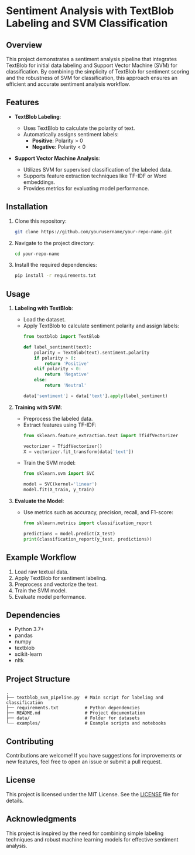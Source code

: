 # Sentiment Analysis with TextBlob Labeling and SVM Classification

## Overview
This project demonstrates a sentiment analysis pipeline that integrates TextBlob for initial data labeling and Support Vector Machine (SVM) for classification. By combining the simplicity of TextBlob for sentiment scoring and the robustness of SVM for classification, this approach ensures an efficient and accurate sentiment analysis workflow.

## Features
- **TextBlob Labeling**:
  - Uses TextBlob to calculate the polarity of text.
  - Automatically assigns sentiment labels:
    - **Positive**: Polarity > 0
    - **Negative**: Polarity < 0


- **Support Vector Machine Analysis**:
  - Utilizes SVM for supervised classification of the labeled data.
  - Supports feature extraction techniques like TF-IDF or Word embeddings.
  - Provides metrics for evaluating model performance.

## Installation
1. Clone this repository:
   ```bash
   git clone https://github.com/yourusername/your-repo-name.git
   ```
2. Navigate to the project directory:
   ```bash
   cd your-repo-name
   ```
3. Install the required dependencies:
   ```bash
   pip install -r requirements.txt
   ```

## Usage
1. **Labeling with TextBlob**:
   - Load the dataset.
   - Apply TextBlob to calculate sentiment polarity and assign labels:
     ```python
     from textblob import TextBlob

     def label_sentiment(text):
         polarity = TextBlob(text).sentiment.polarity
         if polarity > 0:
             return 'Positive'
         elif polarity < 0:
             return 'Negative'
         else:
             return 'Neutral'

     data['sentiment'] = data['text'].apply(label_sentiment)
     ```

2. **Training with SVM**:
   - Preprocess the labeled data.
   - Extract features using TF-IDF:
     ```python
     from sklearn.feature_extraction.text import TfidfVectorizer

     vectorizer = TfidfVectorizer()
     X = vectorizer.fit_transform(data['text'])
     ```
   - Train the SVM model:
     ```python
     from sklearn.svm import SVC

     model = SVC(kernel='linear')
     model.fit(X_train, y_train)
     ```

3. **Evaluate the Model**:
   - Use metrics such as accuracy, precision, recall, and F1-score:
     ```python
     from sklearn.metrics import classification_report

     predictions = model.predict(X_test)
     print(classification_report(y_test, predictions))
     ```

## Example Workflow
1. Load raw textual data.
2. Apply TextBlob for sentiment labeling.
3. Preprocess and vectorize the text.
4. Train the SVM model.
5. Evaluate model performance.

## Dependencies
- Python 3.7+
- pandas
- numpy
- textblob
- scikit-learn
- nltk

## Project Structure
```
.
├── textblob_svm_pipeline.py  # Main script for labeling and classification
├── requirements.txt          # Python dependencies
├── README.md                 # Project documentation
├── data/                     # Folder for datasets
└── examples/                 # Example scripts and notebooks
```

## Contributing
Contributions are welcome! If you have suggestions for improvements or new features, feel free to open an issue or submit a pull request.

## License
This project is licensed under the MIT License. See the [LICENSE](LICENSE) file for details.

## Acknowledgments
This project is inspired by the need for combining simple labeling techniques and robust machine learning models for effective sentiment analysis.
